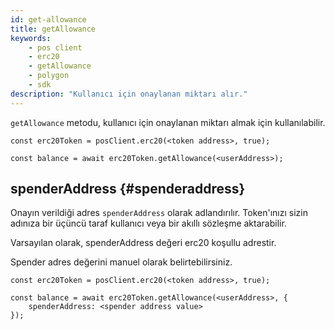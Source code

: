 ```yaml
---
id: get-allowance
title: getAllowance
keywords:
    - pos client
    - erc20
    - getAllowance
    - polygon
    - sdk
description: "Kullanıcı için onaylanan miktarı alır."
---
```


`getAllowance` metodu, kullanıcı için onaylanan miktarı almak için kullanılabilir.

```
const erc20Token = posClient.erc20(<token address>, true);

const balance = await erc20Token.getAllowance(<userAddress>);
```

## spenderAddress {#spenderaddress}

Onayın verildiği adres `spenderAddress` olarak adlandırılır. Token'ınızı sizin adınıza bir üçüncü taraf kullanıcı veya bir akıllı sözleşme aktarabilir.

Varsayılan olarak, spenderAddress değeri erc20 koşullu adrestir.

Spender adres değerini manuel olarak belirtebilirsiniz.

```
const erc20Token = posClient.erc20(<token address>, true);

const balance = await erc20Token.getAllowance(<userAddress>, {
    spenderAddress: <spender address value>
});
```
